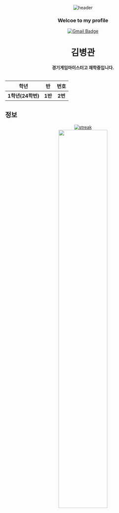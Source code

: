 <div align="center">
    
![header](https://capsule-render.vercel.app/api?type=Waving&color=8A2BE2&height=250&section=header&text=welcome&fontSize=80&animation=fadeIn&fontColor=080108)

<div align="center">
    
### Welcoe to my profile 
[![Gmail Badge](https://img.shields.io/badge/-Gmail-d14836?style=flat-square&logo=Gmail&logoColor=white&link=mailto:kimbk081082@gmail.com)](mailto:kimbk0801082@gmail.com)

<div align="center">

<p><h1 dir="auto">김병관</h1></p>

<p><h4><strong>경기게임마이스터고</strong> 재학중입니다.<br><br>

| **학년** | **반** | **번호** |
|:--------:|:--------:|:--------:|
| **1학년(24학번)** | **1반** | **2번** |

<h2 align="left">정보</h2>

[![streak](https://github-readme-streak-stats.herokuapp.com/?user=umasuegiru&theme=calm)](https://github.com/umasuegiru)
<br>
  <img src="https://github-readme-stats.vercel.app/api?username=umasuegiru&show_icons=true&theme=material-palenight&hide_border=true&bg_color=20232a&icon_color=58A6FF&text_color=fff&title_color=58A6FF&count_private=true" width=56% />
</a>

</div>
